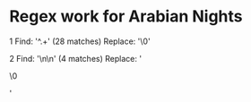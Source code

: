 # Regex work for Arabian Nights

1 Find: '^.+' (28 matches)
    Replace: '<ln n="">\0</ln>'
    
2 Find: '\n\n' (4 matches)
    Replace: '</p>\0<p n="">'
